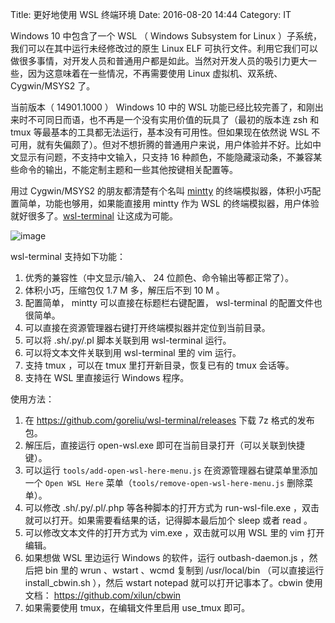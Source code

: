 Title: 更好地使用 WSL 终端环境
Date: 2016-08-20 14:44
Category: IT

Windows 10 中包含了一个 WSL （ Windows Subsystem for Linux ）子系统，我们可以在其中运行未经修改过的原生 Linux ELF 可执行文件。利用它我们可以做很多事情，对开发人员和普通用户都是如此。当然对开发人员的吸引力更大一些，因为这意味着在一些情况，不再需要使用 Linux 虚拟机、双系统、 Cygwin/MSYS2 了。

当前版本（ 14901.1000 ） Windows 10 中的 WSL 功能已经比较完善了，和刚出来时不可同日而语，也不再是一个没有实用价值的玩具了（最初的版本连 zsh 和 tmux 等最基本的工具都无法运行，基本没有可用性。但如果现在依然说 WSL 不可用，就有失偏颇了）。但对不想折腾的普通用户来说，用户体验并不好。比如中文显示有问题，不支持中文输入，只支持 16 种颜色，不能隐藏滚动条，不兼容某些命令的输出，不能定制主题和一些其他按键相关配置等。

用过 Cygwin/MSYS2 的朋友都清楚有个名叫 [mintty]( http://mintty.github.io/) 的终端模拟器，体积小巧配置简单，功能也够用，如果能直接用 mintty 作为 WSL 的终端模拟器，用户体验就好很多了。[wsl-terminal]( https://github.com/goreliu/wsl-terminal) 让这成为可能。

![image](https://raw.githubusercontent.com/wiki/goreliu/wsl-terminal/images/wsl-terminal.png)

wsl-terminal 支持如下功能：

1. 优秀的兼容性（中文显示/输入、 24 位颜色、命令输出等都正常了）。
2. 体积小巧，压缩包仅 1.7 M 多，解压后不到 10 M 。
3. 配置简单， mintty 可以直接在标题栏右键配置， wsl-terminal 的配置文件也很简单。
4. 可以直接在资源管理器右键打开终端模拟器并定位到当前目录。
5. 可以将 .sh/.py/.pl 脚本关联到用 wsl-terminal 运行。
6. 可以将文本文件关联到用 wsl-terminal 里的 vim 运行。
7. 支持 tmux ，可以在 tmux 里打开新目录，恢复已有的 tmux 会话等。
8. 支持在 WSL 里直接运行 Windows 程序。

使用方法：

1. 在 https://github.com/goreliu/wsl-terminal/releases 下载 7z 格式的发布包。
2. 解压后，直接运行 open-wsl.exe 即可在当前目录打开（可以关联到快捷键）。
3. 可以运行 `tools/add-open-wsl-here-menu.js` 在资源管理器右键菜单里添加一个 `Open WSL Here` 菜单（`tools/remove-open-wsl-here-menu.js` 删除菜单）。
4. 可以修改 .sh/.py/.pl/.php 等各种脚本的打开方式为 run-wsl-file.exe ，双击就可以打开。如果需要看结果的话，记得脚本最后加个 sleep 或者 read 。
5. 可以修改文本文件的打开方式为 vim.exe ，双击就可以用 WSL 里的 vim 打开编辑。
6. 如果想做 WSL 里边运行 Windows 的软件，运行 outbash-daemon.js ，然后把 bin 里的 wrun 、wstart 、wcmd 复制到 /usr/local/bin （可以直接运行 install_cbwin.sh ），然后 wstart notepad 就可以打开记事本了。cbwin 使用文档： https://github.com/xilun/cbwin
7. 如果需要使用 tmux，在编辑文件里启用 use_tmux 即可。
